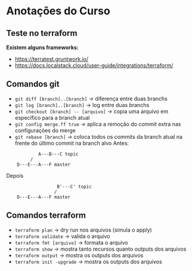 # Anotações do Curso

## Teste no terraform

**Existem alguns frameworks:**
- https://terratest.gruntwork.io/
- https://docs.localstack.cloud/user-guide/integrations/terraform/


## Comandos git
- `git diff [branch]..[branch]` -> diferença entre duas branchs
- `git log [branch]..[branch]` -> log entre duas branchs
- `git checkout [branch] -- [arquivo]` -> copia uma arquivo em específico para a branch atual
- `git config merge.ff true` -> aplica a remoção do commit extra nas configurações do merge
- `git rebase [branch]` -> coloca todos os commits da branch atual na frente do último commit na branch alvo
Antes:
```
            A---B---C topic
         /
    D---E---A---F master
```
Depois
```
                   B'---C' topic
                  /
    D---E---A---F master
```


## Comandos terraform

- `terraform plan` -> dry run nos arquivos (simula o apply)
- `terraform validate` -> valida o arquivo
- `terraform fmt [arquivo]` -> formata o arquivo 
- `terraform show` -> mostra tanto recursos quanto outputs dos arquivos
- `terraform output` -> mostra os outputs dos arquivos
- `terraform init -upgrade` -> mostra os outputs dos arquivos




